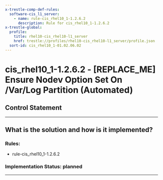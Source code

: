 ```yaml
---
x-trestle-comp-def-rules:
  software-cis_l1_server:
    - name: rule-cis_rhel10_1-1.2.6.2
      description: Rule for cis_rhel10_1-1.2.6.2
x-trestle-global:
  profile:
    title: rhel10-cis_rhel10-l1_server
    href: trestle://profiles/rhel10-cis_rhel10-l1_server/profile.json
  sort-id: cis_rhel10_1-01.02.06.02
---
```


# cis_rhel10_1-1.2.6.2 - \[REPLACE_ME\] Ensure Nodev Option Set On /Var/Log Partition (Automated)

## Control Statement

______________________________________________________________________

## What is the solution and how is it implemented?

<!-- For implementation status enter one of: implemented, partial, planned, alternative, not-applicable -->

<!-- Note that the list of rules under ### Rules: is read-only and changes will not be captured after assembly to JSON -->

<!-- Add control implementation description here for control: cis_rhel10_1-1.2.6.2 -->

### Rules:

  - rule-cis_rhel10_1-1.2.6.2

### Implementation Status: planned

______________________________________________________________________
